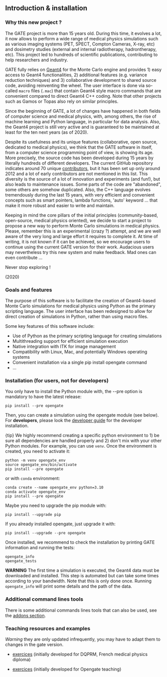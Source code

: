 ## Introduction & installation

### Why this new project ?

The GATE project is more than 15 years old. During this time, it evolves a lot, it now allows to perform a wide range of medical physics simulations such as various imaging systems (PET, SPECT, Compton Cameras, X-ray, etc) and dosimetry studies (external and internal radiotherapy, hadrontherapy, etc). This project led to hundreds of scientific publications, contributing to help researchers and industry.

GATE fully relies on [Geant4](http://www.geant4.org) for the Monte Carlo engine and provides 1) easy access to Geant4 functionalities, 2) additional features (e.g. variance reduction techniques) and 3) collaborative development to shared source code, avoiding reinventing the wheel. The user interface is done via so-called `macro` files (`.mac`) that contain Geant4 style macro commands that are convenient compared to direct Geant4 C++ coding. Note that other projects such as Gamos or Topas also rely on similar principles.

Since the beginning of GATE, a lot of changes have happened in both fields of computer science and medical physics, with, among others, the rise of machine learning and Python language, in particular for data analysis. Also, the Geant4 project is still very active and is guaranteed to be maintained at least for the ten next years (as of 2020).

Despite its usefulness and its unique features (collaborative, open source, dedicated to medical physics), we think that the GATE software in itself, from a computer science programming point of view, is showing its age. More precisely, the source code has been developed during 15 years by literally hundreds of different developers. The current GitHub repository indicates around 70 unique [contributors](https://github.com/OpenGATE/Gate/blob/develop/AUTHORS), but it has been set up only around 2012 and a lot of early contributors are not mentioned in this list. This diversity is the source of a lot of innovation and experiments (and fun!), but also leads to maintenance issues. Some parts of the code are "abandoned", some others are somehow duplicated. Also, the C++ language evolves tremendously during the last 15 years, with very efficient and convenient concepts such as smart pointers, lambda functions, 'auto' keyword ... that make it more robust and easier to write and maintain.

Keeping in mind the core pillars of the initial principles (community-based, open-source, medical physics oriented), we decide to start a project to propose a new way to perform Monte Carlo simulations in medical physics. Please, remember this is an experimental (crazy ?) attempt, and we are well aware of the very long and large effort it requires to complete it. At time of writing, it is not known if it can be achieved, so we encourage users to continue using the current GATE version for their work. Audacious users may nevertheless try this new system and make feedback. Mad ones can even contribute ...

Never stop exploring !

(2020)

### Goals and features

[//]: # (The main goal of this project is to provide easy and flexible way to create Geant4-based Monte Carlo simulations for **medical physics**. User interface is completely renewed so that simulations are no more created from macro files but directly in Python.)
[//]: # (Features:)
[//]: # (- Python as 'macro' language)
[//]: # (- Multithreading)
[//]: # (- Native ITK image management)
[//]: # (- Run on linux, mac &#40;and potentially, windows&#41;)
[//]: # (- Install with one command &#40;`pip install opengate`&#41;)

The purpose of this software is to facilitate the creation of Geant4-based Monte Carlo simulations for medical physics using Python as the primary scripting language. The user interface has been redesigned to allow for direct creation of simulations in Python, rather than using macro files.

Some key features of this software include:

- Use of Python as the primary scripting language for creating simulations
- Multithreading support for efficient simulation execution
- Native integration with ITK for image management
- Compatibility with Linux, Mac, and potentially Windows operating systems
- Convenient installation via a single pip install opengate command
- ...

### Installation (for users, not for developers)

You only have to install the Python module with, the --pre option is mandatory to have the latest release:

    pip install --pre opengate

Then, you can create a simulation using the opengate module (see below). For **developers**, please look the [developer guide](developer_guide) for the developer installation.

{tip} We highly recommend creating a specific python environment to 1) be sure all dependencies are handled properly and 2) don't mix with your other Python modules. For example, you can use `venv`. Once the environment is created, you need to activate it:

    python -m venv opengate_env
    source opengate_env/bin/activate
    pip install --pre opengate

or with `conda` environment:

    conda create --name opengate_env python=3.10
    conda activate opengate_env
    pip install --pre opengate


Maybe you need to upgrade the pip module with:

    pip install --upgrade pip

If you already installed opengate, just upgrade it with:

    pip install --upgrade --pre opengate

Once installed, we recommend to check the installation by printing GATE information and running the tests:

    opengate_info
    opengate_tests

**WARNING** The first time a simulation is executed, the Geant4 data must be downloaded and installed. This step is automated but can take some times according to your bandwidth. Note that this is only done once. Running `opengate_info` will print some details and the path of the data.

### Additional command lines tools

There is some additional commands lines tools that can also be used, see the [addons section](user_guide_3_addons.md).

### Teaching resources and examples

*Warning* they are only updated infrequently, you may have to adapt them to changes in the gate version.

- [exercices](https://gitlab.in2p3.fr/davidsarrut/gate_exercices_2) (initially developed for DQPRM, French medical physics diploma)

- [exercices](https://drive.google.com/drive/folders/1bcIS5OPLOBzhLo0NvrLJL5IxVQidNYCF) (initially developed for Opengate teaching)
